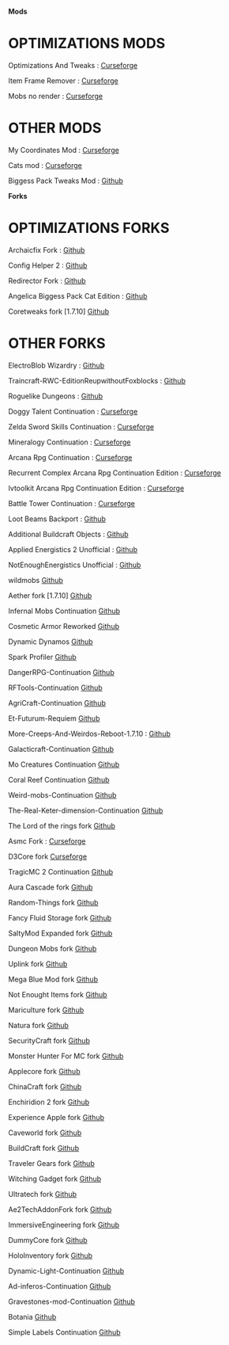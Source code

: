 **Mods**

# **OPTIMIZATIONS MODS**

Optimizations And Tweaks : [Curseforge](https://legacy.curseforge.com/minecraft/mc-mods/optimizationsandtweaks)

Item Frame Remover : [Curseforge](https://legacy.curseforge.com/minecraft/mc-mods/itemframeremover)

Mobs no render : [Curseforge](https://legacy.curseforge.com/minecraft/mc-mods/mobs-no-render)

# **OTHER MODS**

My Coordinates Mod : [Curseforge](https://legacy.curseforge.com/minecraft/mc-mods/my-coordinates-mod)

Cats mod : [Curseforge](https://legacy.curseforge.com/minecraft/mc-mods/catsmod)

Biggess Pack Tweaks Mod : [Github](https://github.com/quentin452/BiggessPackTweakMod)

**Forks**

# **OPTIMIZATIONS FORKS**

Archaicfix Fork : [Github](https://github.com/quentin452/ArchaicFix)

Config Helper 2 : [Github](https://github.com/quentin452/confighelper2)

Redirector Fork : [Github](https://github.com/quentin452/Redirector)

Angelica Biggess Pack Cat Edition : [Github](https://github.com/quentin452/Angelica-Biggess-Pack-Cat-Edition)

Coretweaks fork [1.7.10] [Github](https://github.com/quentin452/CoreTweaks)

# **OTHER FORKS**

ElectroBlob Wizardry : [Github](https://github.com/quentin452/Wizardry)

Traincraft-RWC-EditionReupwithoutFoxblocks : [Github](https://github.com/quentin452/Traincraft-RWC-EditionReupwithoutFoxblocks)

Roguelike Dungeons : [Github](https://github.com/quentin452/Roguelike-Dungeons)

Doggy Talent Continuation : [Curseforge](https://legacy.curseforge.com/minecraft/mc-mods/doggy-talent-continuation)

Zelda Sword Skills Continuation : [Curseforge](https://legacy.curseforge.com/minecraft/mc-mods/zelda-sword-skills-continuation)

Mineralogy Continuation : [Curseforge](https://legacy.curseforge.com/minecraft/mc-mods/mineralogy-continuation)

Arcana Rpg Continuation : [Curseforge](https://legacy.curseforge.com/minecraft/mc-mods/arcana-rpg-continuation)

Recurrent Complex Arcana Rpg Continuation Edition : [Curseforge](https://legacy.curseforge.com/minecraft/mc-mods/recurrent-complex-arcana-rpg-continuation-edition)

Ivtoolkit Arcana Rpg Continuation Edition : [Curseforge](https://legacy.curseforge.com/minecraft/mc-mods/ivtoolkit-arcana-rpg-continuation-edition)

Battle Tower Continuation : [Curseforge](https://legacy.curseforge.com/minecraft/mc-mods/battle-tower-continuation)

Loot Beams Backport : [Github](https://github.com/quentin452/LootBeamsBackport)

Additional Buildcraft Objects : [Github](https://github.com/quentin452/Additional-Buildcraft-Objects)

Applied Energistics 2 Unofficial : [Github](https://github.com/quentin452/Applied-Energistics-2-Unofficial)

NotEnoughEnergistics  Unofficial : [Github](https://github.com/quentin452/NotEnoughEnergistics)

wildmobs [Github](https://github.com/quentin452/wildmobs)

Aether fork [1.7.10] [Github](https://github.com/quentin452/The-Aether-Archived)

Infernal Mobs Continuation [Github](https://github.com/quentin452/Infernal-Mobs-Continuation)

Cosmetic Armor Reworked [Github](https://github.com/quentin452/CosmeticArmorReworked)

Dynamic Dynamos [Github](https://github.com/quentin452/DynamicDynamos)

Spark Profiler [Github](https://github.com/quentin452/spark-legacy)

DangerRPG-Continuation [Github](https://legacy.curseforge.com/minecraft/mc-mods/DangerRPG-Continuation)

RFTools-Continuation [Github](https://github.com/quentin452/RFTools-Continuation)

AgriCraft-Continuation [Github](https://github.com/quentin452/AgriCraft-Continuation)

Et-Futurum-Requiem [Github](https://github.com/quentin452/Et-Futurum-Requiem)

More-Creeps-And-Weirdos-Reboot-1.7.10 : [Github](https://github.com/quentin452/More-Creeps-And-Weirdos-Reboot-1.7.10) 

Galacticraft-Continuation [Github](https://github.com/quentin452/Galacticraft-Continuation)

Mo Creatures Continuation [Github](https://github.com/quentin452/Mo-Creatures-Continuation)

Coral Reef Continuation [Github](https://github.com/quentin452/Coral-Reef-Continuation)

Weird-mobs-Continuation [Github](https://github.com/quentin452/Weird-mobs-Continuation)

The-Real-Keter-dimension-Continuation [Github](https://github.com/quentin452/The-Real-Keter-dimension-Continuation)

The Lord of the rings fork [Github](https://github.com/quentin452/The-Lord-of-the-Rings)

Asmc Fork : [Curseforge](https://www.curseforge.com/minecraft/mc-mods/asmc-performance-patch)

D3Core fork [Curseforge](https://legacy.curseforge.com/minecraft/mc-mods/d3core-performance-patch)

TragicMC 2 Continuation [Github](https://github.com/quentin452/TragicMC2-Continuation)

Aura Cascade fork [Github](https://github.com/quentin452/Aura-Cascade)

Random-Things fork [Github](https://github.com/quentin452/Random-Things)

Fancy Fluid Storage fork [Github](https://github.com/quentin452/FFS)

SaltyMod Expanded fork [Github](https://github.com/quentin452/SaltyMod-Expanded-Fork)

Dungeon Mobs fork [Github](https://github.com/quentin452/dungeon-mobs)

Uplink fork [Github](https://github.com/quentin452/Uplink)

Mega Blue Mod fork [Github](https://github.com/quentin452/MegaBlue)

Not Enought Items fork [Github](https://github.com/quentin452/NotEnoughItems)

Mariculture fork [Github](https://github.com/quentin452/Mariculture)

Natura fork [Github](https://github.com/quentin452/Natura)

SecurityCraft fork [Github](https://github.com/quentin452/SecurityCraft)

Monster Hunter For MC fork [Github](https://github.com/quentin452/MHFC)

Applecore fork [Github](https://github.com/quentin452/AppleCore)

ChinaCraft fork [Github](https://github.com/quentin452/ChinaCraft)

Enchiridion 2 fork [Github](https://github.com/quentin452/Enchiridion)

Experience Apple fork [Github](https://github.com/quentin452/ExperienceApple)

Caveworld fork [Github](https://github.com/quentin452/Caveworld)

BuildCraft fork [Github](https://github.com/quentin452/BuildCraft)

Traveler Gears fork [Github](https://github.com/quentin452/TravellersGear)

Witching Gadget fork [Github](https://github.com/quentin452/WitchingGadgets)

Ultratech fork [Github](https://github.com/quentin452/UltraTech)

Ae2TechAddonFork fork [Github](https://github.com/quentin452/Ae2TechAddonFork)

ImmersiveEngineering fork [Github](https://github.com/quentin452/ImmersiveEngineering)

DummyCore fork [Github](https://github.com/quentin452/DummyCore)

HoloInventory fork [Github](https://github.com/quentin452/HoloInventory)

Dynamic-Light-Continuation [Github](https://github.com/quentin452/Dynamic-Light-Continuation)

Ad-inferos-Continuation [Github](https://github.com/quentin452/Ad-inferos-Continuation)

Gravestones-mod-Continuation [Github](https://github.com/quentin452/Gravestones-mod-Continuation)

Botania [Github](https://github.com/quentin452/Botania)

Simple Labels Continuation [Github](https://github.com/quentin452/SimpleLabelsContinuation)
